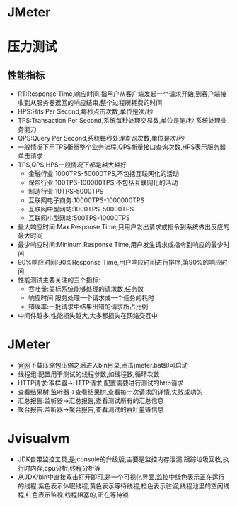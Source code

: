 # JMeter



# 压力测试

## 性能指标

* RT:Response Time,响应时间,指用户从客户端发起一个请求开始,到客户端接收到从服务器返回的响应结束,整个过程所耗费的时间
* HPS:Hits Per Second,每秒点击次数,单位是次/秒
* TPS:Transaction Per Second,系统每秒处理交易数,单位是笔/秒,系统处理业务能力
* QPS:Query Per Second,系统每秒处理查询次数,单位是次/秒
* 一般情况下用TPS衡量整个业务流程,QPS衡量接口查询次数,HPS表示服务器单击请求
* TPS,QPS,HPS一般情况下都是越大越好
  * 金融行业:1000TPS-50000TPS,不包括互联网化的活动
  * 保险行业:100TPS-100000TPS,不包括互联网化的活动
  * 制造行业:10TPS-5000TPS
  * 互联网电子商务:10000TPS-1000000TPS
  * 互联网中型网站:1000TPS-50000TPS
  * 互联网小型网站:500TPS-10000TPS
* 最大响应时间:Max Response Time,只用户发出请求或指令到系统做出反应的最大时间
* 最少响应时间:Mininum Response Time,用户发生请求或指令到响应的最少时间
* 90%响应时间:90%Response Time,用户响应时间进行排序,第90%的响应时间
* 性能测试主要关注的三个指标:
  * 吞吐量:美标系统能够处理的请求数,任务数
  * 响应时间:服务处理一个请求或一个任务的耗时
  * 错误率:一批请求中结果出错的请求所占比例
* 中间件越多,性能损失越大,大多都损失在网络交互中



# JMeter

* [官网](https://jmeter.apache.org/download_jmeter.cgi)下载压缩包压缩之后进入bin目录,点击jmeter.bat即可启动
* 线程组:配置用于测试的线程参数,如线程数,循环次数
* HTTP请求:取样器->HTTP请求,配置需要进行测试的http请求
* 查看结果树:监听器->查看结果树,查看每一次请求的详情,失败成功的
* 汇总报告:监听器->汇总报告,查看测试所有的汇总信息
* 聚合报告:监听器->聚合报告,查看测试的吞吐量等信息



# Jvisualvm

* JDK自带监控工具,是jconsole的升级版,主要是监控内存泄漏,跟踪垃圾回收,执行时内存,cpu分析,线程分析等
* 从JDK/bin中直接双击打开即可,是一个可视化界面,监控中绿色表示正在运行的线程,紫色表示休眠线程,黄色表示等待线程,橙色表示驻留,线程池里的空闲线程,红色表示监视,线程阻塞的,正在等待锁

